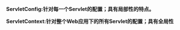 
**ServletConfig:针对每一个Servlet的配置；具有局部性的特点。**<br>

**ServletContext:针对整个Web应用下的所有Servlet的配置；具有全局性**<br>
